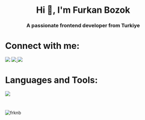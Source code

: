 <h1 align="center">Hi 👋, I'm Furkan Bozok</h1>
<h3 align="center">A passionate frontend developer from Turkiye</h3>

<h1 align="left">Connect with me:</h1>
<p align="left">
<a href="https://instagram.com/bozok.furkan" target="_blank" style="text-decoration:none">
   <img src="https://skillicons.dev/icons?i=instagram&perline=10" />
</a>     
<a href="https://www.linkedin.com/in/furkanbozok/" target="_blank">
   <img src="https://skillicons.dev/icons?i=linkedin&perline=10" />
</a>
<a href="https://x.com/FurkanBozok13" target="_blank">
   <img src="https://skillicons.dev/icons?i=twitter&perline=10" />
</a>
</p>

<h1 align="left">Languages and Tools:</h1>
<p align="left">  
   <a href="https://skillicons.dev">
    <img src="https://skillicons.dev/icons?i=html,css,bootstrap,vue,js,react,netlify,figma,firebase,ps,postman,unity,windows,vscode&perline=7" />
  </a>
</p>
<br>

<p><img align="left" src="https://github-readme-stats.vercel.app/api/top-langs?username=frknb&show_icons=true&locale=en&layout=compact" alt="frknb" /></p>
